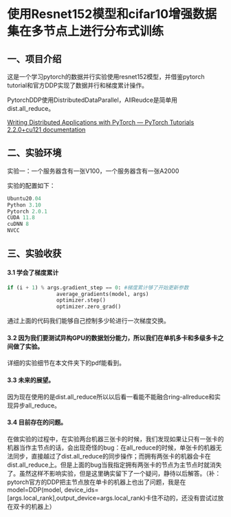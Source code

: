 # 使用Resnet152模型和cifar10增强数据集在多节点上进行分布式训练



## 一、项目介绍

这是一个学习pytorch的数据并行实验使用resnet152模型，并借鉴pytorch tutorial和官方DDP实现了数据并行和梯度累计操作。

PytorchDDP使用DistributedDataParallel，AllReudce是简单用dist.all_reduce。

[Writing Distributed Applications with PyTorch — PyTorch Tutorials 2.2.0+cu121 documentation](https://pytorch.org/tutorials/intermediate/dist_tuto.html)

## 二、实验环境

实验一：一个服务器含有一张V100，一个服务器含有一张A2000

实验的配置如下：

```python
Ubuntu20.04
Python 3.10
Pytorch 2.0.1
CUDA 11.8
cuDNN 8
NVCC
```

## 三、实验收获

#### 3.1  学会了梯度累计

```python
if (i + 1) % args.gradient_step == 0: #梯度累计够了开始更新参数
                average_gradients(model, args)
                optimizer.step()
                optimizer.zero_grad()
```

通过上面的代码我们能够自己控制多少轮进行一次梯度交换。

#### 3.2  因为我们要测试异构GPU的数据划分能力，所以我们在单机多卡和多级多卡之间做了实验。

详细的实验细节在本文件夹下的pdf能看到。

#### 3.3  未来的展望。

因为现在使用的是dist.all_reduce所以以后看一看能不能融合ring-allreduce和实现异步all_reduce。

#### 3.4  目前存在的问题。

在做实验的过程中，在实验两台机器三张卡的时候，我们发现如果让只有一张卡的机器当作主节点的话，会出现奇怪的bug：在all_reduce的时候，单张卡的机器无法同步，直接越过了dist.all_reduce的同步操作；而拥有两张卡的机器会卡在dist.all_reduce上。但是上面的bug当我指定拥有两张卡的节点为主节点时就消失了。虽然这样不影响实验，但是这里确实留下了一个疑问，静待以后解答。（补：pytorch官方的DDP把主节点放在单卡的机器上也出了问题，我是在model=DDP(model, device_ids=[args.local_rank],output_device=args.local_rank)卡住不动的，还没有尝试过放在双卡的机器上）
